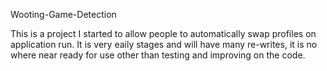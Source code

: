 Wooting-Game-Detection

This is a project I started to allow people to automatically swap profiles on application run.
It is very eaily stages and will have many re-writes, it is no where near ready for use other than testing and improving on the code.
